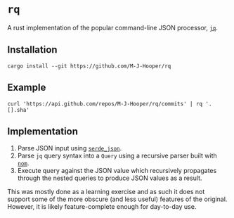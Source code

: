# `rq`

A rust implementation of the popular command-line JSON processor, [`jq`](https://github.com/stedolan/jq).

## Installation

`cargo install --git https://github.com/M-J-Hooper/rq`

## Example

`curl 'https://api.github.com/repos/M-J-Hooper/rq/commits' | rq '.[].sha'`

## Implementation

1. Parse JSON input using [`serde_json`](https://github.com/serde-rs/json).
2. Parse `jq` query syntax into a `Query` using a recursive parser built with [`nom`](https://github.com/Geal/nom).
3. Execute query against the JSON value which recursively propagates through the nested queries to produce JSON values as a result.

This was mostly done as a learning exercise and as such it does not support some of the more obscure (and less useful) features of the original. However, it is likely feature-complete enough for day-to-day use.
